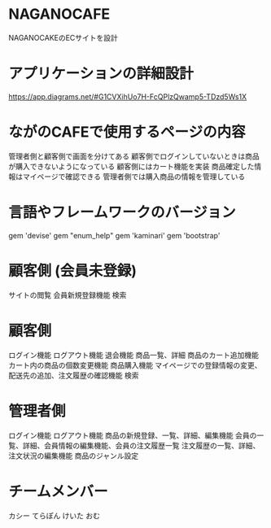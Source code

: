 

# NAGANOCAFE
NAGANOCAKEのECサイトを設計

# アプリケーションの詳細設計
https://app.diagrams.net/#G1CVXihUo7H-FcQPlzQwamp5-TDzd5Ws1X

# ながのCAFEで使用するページの内容
管理者側と顧客側で画面を分けてある
顧客側でログインしていないときは商品が購入できないようになっている
顧客側にはカート機能を実装
商品確定した情報はマイページで確認できる
管理者側では購入商品の情報を管理している

# 言語やフレームワークのバージョン
gem 'devise'
gem "enum_help"
gem 'kaminari'
gem 'bootstrap'

# 顧客側 (会員未登録)
サイトの閲覧
会員新規登録機能
検索

# 顧客側
ログイン機能
ログアウト機能
退会機能
商品一覧、詳細
商品のカート追加機能
カート内の商品の個数変更機能
商品購入機能
マイページでの登録情報の変更、配送先の追加、注文履歴の確認機能
検索

# 管理者側
ログイン機能
ログアウト機能
商品の新規登録、一覧、詳細、編集機能
会員の一覧、詳細、会員情報の編集機能、会員の注文履歴一覧
注文履歴の一覧、詳細、注文状況の編集機能
商品のジャンル設定

# チームメンバー
カシー
てらぽん
けいた
おむ
